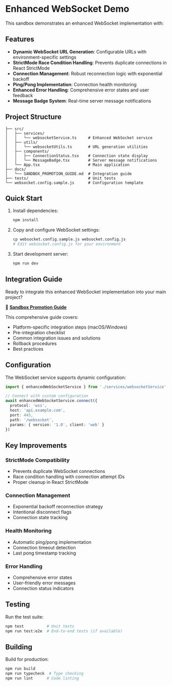 # Enhanced WebSocket Demo

This sandbox demonstrates an enhanced WebSocket implementation with:

## Features

- **Dynamic WebSocket URL Generation**: Configurable URLs with environment-specific settings
- **StrictMode Race Condition Handling**: Prevents duplicate connections in React StrictMode
- **Connection Management**: Robust reconnection logic with exponential backoff
- **Ping/Pong Implementation**: Connection health monitoring
- **Enhanced Error Handling**: Comprehensive error states and user feedback
- **Message Badge System**: Real-time server message notifications

## Project Structure

```
├── src/
│   ├── services/
│   │   └── websocketService.ts     # Enhanced WebSocket service
│   ├── utils/
│   │   └── websocketUtils.ts       # URL generation utilities
│   ├── components/
│   │   ├── ConnectionStatus.tsx    # Connection state display
│   │   └── MessageBadge.tsx        # Server message notifications
│   └── App.tsx                     # Main application
├── docs/
│   └── SANDBOX_PROMOTION_GUIDE.md  # Integration guide
├── tests/                          # Unit tests
└── websocket.config.sample.js      # Configuration template

```

## Quick Start

1. Install dependencies:
   ```bash
   npm install
   ```

2. Copy and configure WebSocket settings:
   ```bash
   cp websocket.config.sample.js websocket.config.js
   # Edit websocket.config.js for your environment
   ```

3. Start development server:
   ```bash
   npm run dev
   ```

## Integration Guide

Ready to integrate this enhanced WebSocket implementation into your main project? 

📖 **[Sandbox Promotion Guide](./docs/SANDBOX_PROMOTION_GUIDE.md)**

This comprehensive guide covers:
- Platform-specific integration steps (macOS/Windows)
- Pre-integration checklist
- Common integration issues and solutions
- Rollback procedures
- Best practices

## Configuration

The WebSocket service supports dynamic configuration:

```typescript
import { enhancedWebSocketService } from './services/websocketService'

// Connect with custom configuration
await enhancedWebSocketService.connect({
  protocol: 'wss',
  host: 'api.example.com', 
  port: 443,
  path: '/websocket',
  params: { version: '1.0', client: 'web' }
})
```

## Key Improvements

### StrictMode Compatibility
- Prevents duplicate WebSocket connections
- Race condition handling with connection attempt IDs
- Proper cleanup in React StrictMode

### Connection Management
- Exponential backoff reconnection strategy
- Intentional disconnect flags
- Connection state tracking

### Health Monitoring
- Automatic ping/pong implementation
- Connection timeout detection
- Last pong timestamp tracking

### Error Handling
- Comprehensive error states
- User-friendly error messages
- Connection status indicators

## Testing

Run the test suite:
```bash
npm test          # Unit tests
npm run test:e2e  # End-to-end tests (if available)
```

## Building

Build for production:
```bash
npm run build
npm run typecheck  # Type checking
npm run lint      # Code linting
```
